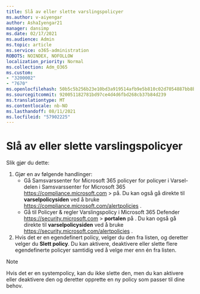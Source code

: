 ```yaml
---
title: Slå av eller slette varslingspolicyer
ms.author: v-aiyengar
author: AshaIyengar21
manager: dansimp
ms.date: 02/17/2021
ms.audience: Admin
ms.topic: article
ms.service: o365-administration
ROBOTS: NOINDEX, NOFOLLOW
localization_priority: Normal
ms.collection: Adm_O365
ms.custom:
- "3200002"
- "7670"
ms.openlocfilehash: 50b5c5b256b23e10bd3a919514afb9e5b810c02d7054887bb8bb191e21a0c81e
ms.sourcegitcommit: 920051182781bd97ce4d4d6fbd268cb37b84d239
ms.translationtype: MT
ms.contentlocale: nb-NO
ms.lasthandoff: 08/11/2021
ms.locfileid: "57902225"
---
```

# <a name="turn-off-or-delete-alert-policies"></a>Slå av eller slette varslingspolicyer

Slik gjør du dette:

1. Gjør en av følgende handlinger:
   - Gå Samsvarssenter for Microsoft 365 policyer for policyer i Varsel-delen i Samsvarssenter for Microsoft 365 <https://compliance.microsoft.com>  \>  på.  Du kan også gå direkte til **varselpolicysiden** ved å bruke <https://compliance.microsoft.com/alertpolicies> .
   - Gå til Policyer & regler Varslingspolicy i Microsoft 365 Defender <https://security.microsoft.com>  \> **portalen** på . Du kan også gå direkte til **varselpolicysiden** ved å bruke <https://security.microsoft.com/alertpolicies> .
2. Hvis det er en egendefinert policy, velger du den fra listen, og deretter velger du **Slett policy**. Du kan aktivere, deaktivere eller slette flere egendefinerte policyer samtidig ved å velge mer enn én fra listen.

> [!NOTE]
> Hvis det er en systempolicy, kan du ikke slette den, men du kan aktivere eller deaktivere den og deretter opprette en ny policy som passer til dine behov.
